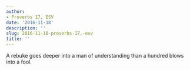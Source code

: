```yaml
---
author:
- Proverbs 17, ESV
date: '2016-11-18'
description: ''
slug: 2016-11-18-proverbs-17,-esv
title: ''
---
```

A rebuke goes deeper into a man of understanding
    than a hundred blows into a fool.



